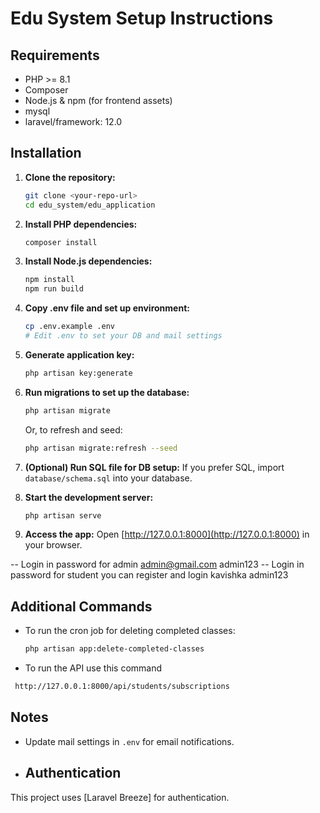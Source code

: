 # Edu System Setup Instructions

## Requirements
- PHP >= 8.1
- Composer
- Node.js & npm (for frontend assets)
- mysql
- laravel/framework: 12.0
## Installation

1. **Clone the repository:**
	```bash
	git clone <your-repo-url>
	cd edu_system/edu_application
	```

2. **Install PHP dependencies:**
	```bash
	composer install
	```

3. **Install Node.js dependencies:**
	```bash
	npm install
	npm run build
	```

4. **Copy .env file and set up environment:**
	```bash
	cp .env.example .env
	# Edit .env to set your DB and mail settings
	```

5. **Generate application key:**
	```bash
	php artisan key:generate
	```

6. **Run migrations to set up the database:**
	```bash
	php artisan migrate
	```

	Or, to refresh and seed:
	```bash
	php artisan migrate:refresh --seed
	```

7. **(Optional) Run SQL file for DB setup:**
	If you prefer SQL, import `database/schema.sql` into your database.

8. **Start the development server:**
	```bash
	php artisan serve
	```

9. **Access the app:**
	Open [http://127.0.0.1:8000](http://127.0.0.1:8000) in your browser.

-- Login in password for admin
    admin@gmail.com
    admin123
-- Login in password for student you can register and login
    kavishka
    admin123

## Additional Commands
- To run the cron job for deleting completed classes:
  ```bash
  php artisan app:delete-completed-classes
  ```
- To run the API use this command
 ```bash
  http://127.0.0.1:8000/api/students/subscriptions
  ```

## Notes
- Update mail settings in `.env` for email notifications.
- ## Authentication
  
This project uses [Laravel Breeze] for authentication.

